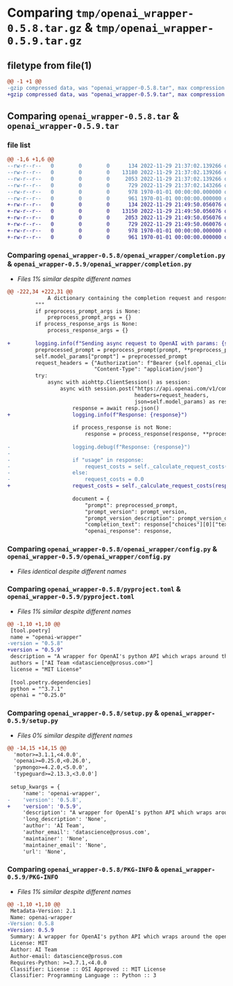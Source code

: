 # Comparing `tmp/openai_wrapper-0.5.8.tar.gz` & `tmp/openai_wrapper-0.5.9.tar.gz`

## filetype from file(1)

```diff
@@ -1 +1 @@
-gzip compressed data, was "openai_wrapper-0.5.8.tar", max compression
+gzip compressed data, was "openai_wrapper-0.5.9.tar", max compression
```

## Comparing `openai_wrapper-0.5.8.tar` & `openai_wrapper-0.5.9.tar`

### file list

```diff
@@ -1,6 +1,6 @@
--rw-r--r--   0        0        0      134 2022-11-29 21:37:02.139266 openai_wrapper-0.5.8/openai_wrapper/__init__.py
--rw-r--r--   0        0        0    13180 2022-11-29 21:37:02.139266 openai_wrapper-0.5.8/openai_wrapper/completion.py
--rw-r--r--   0        0        0     2053 2022-11-29 21:37:02.139266 openai_wrapper-0.5.8/openai_wrapper/config.py
--rw-r--r--   0        0        0      729 2022-11-29 21:37:02.143266 openai_wrapper-0.5.8/pyproject.toml
--rw-r--r--   0        0        0      978 1970-01-01 00:00:00.000000 openai_wrapper-0.5.8/setup.py
--rw-r--r--   0        0        0      961 1970-01-01 00:00:00.000000 openai_wrapper-0.5.8/PKG-INFO
+-rw-r--r--   0        0        0      134 2022-11-29 21:49:50.056076 openai_wrapper-0.5.9/openai_wrapper/__init__.py
+-rw-r--r--   0        0        0    13150 2022-11-29 21:49:50.056076 openai_wrapper-0.5.9/openai_wrapper/completion.py
+-rw-r--r--   0        0        0     2053 2022-11-29 21:49:50.056076 openai_wrapper-0.5.9/openai_wrapper/config.py
+-rw-r--r--   0        0        0      729 2022-11-29 21:49:50.060076 openai_wrapper-0.5.9/pyproject.toml
+-rw-r--r--   0        0        0      978 1970-01-01 00:00:00.000000 openai_wrapper-0.5.9/setup.py
+-rw-r--r--   0        0        0      961 1970-01-01 00:00:00.000000 openai_wrapper-0.5.9/PKG-INFO
```

### Comparing `openai_wrapper-0.5.8/openai_wrapper/completion.py` & `openai_wrapper-0.5.9/openai_wrapper/completion.py`

 * *Files 1% similar despite different names*

```diff
@@ -222,34 +222,31 @@
             A dictionary containing the completion request and response
         """
         if preprocess_prompt_args is None:
             preprocess_prompt_args = {}
         if process_response_args is None:
             process_response_args = {}
 
+        logging.info(f"Sending async request to OpenAI with params: {self.model_params}")
         preprocessed_prompt = preprocess_prompt(prompt, **preprocess_prompt_args)
         self.model_params["prompt"] = preprocessed_prompt
         request_headers = {"Authorization": f"Bearer {self.openai_client.api_key}",
                            "Content-Type": "application/json"}
         try:
             async with aiohttp.ClientSession() as session:
                 async with session.post("https://api.openai.com/v1/completions",
                                         headers=request_headers,
                                         json=self.model_params) as resp:
                     response = await resp.json()
+                    logging.info(f"Response: {response}")
 
                     if process_response is not None:
                         response = process_response(response, **process_response_args)
 
-                    logging.debug(f"Response: {response}")
-
-                    if "usage" in response:
-                        request_costs = self._calculate_request_costs(response["usage"]["total_tokens"])
-                    else:
-                        request_costs = 0.0
+                    request_costs = self._calculate_request_costs(response["usage"]["total_tokens"])
 
                     document = {
                         "prompt": preprocessed_prompt,
                         "prompt_version": prompt_version,
                         "prompt_version_description": prompt_version_description,
                         "completion_text": response["choices"][0]["text"],
                         "openai_response": response,
```

### Comparing `openai_wrapper-0.5.8/openai_wrapper/config.py` & `openai_wrapper-0.5.9/openai_wrapper/config.py`

 * *Files identical despite different names*

### Comparing `openai_wrapper-0.5.8/pyproject.toml` & `openai_wrapper-0.5.9/pyproject.toml`

 * *Files 1% similar despite different names*

```diff
@@ -1,10 +1,10 @@
 [tool.poetry]
 name = "openai-wrapper"
-version = "0.5.8"
+version = "0.5.9"
 description = "A wrapper for OpenAI's python API which wraps around the openAI functions and stores the request, response and metadata to MongoDB. The stored data can be used to fine tune GPT-3 models or HuggingFace models."
 authors = ["AI Team <datascience@prosus.com>"]
 license = "MIT License"
 
 [tool.poetry.dependencies]
 python = "^3.7.1"
 openai = "^0.25.0"
```

### Comparing `openai_wrapper-0.5.8/setup.py` & `openai_wrapper-0.5.9/setup.py`

 * *Files 0% similar despite different names*

```diff
@@ -14,15 +14,15 @@
  'motor>=3.1.1,<4.0.0',
  'openai>=0.25.0,<0.26.0',
  'pymongo>=4.2.0,<5.0.0',
  'typeguard>=2.13.3,<3.0.0']
 
 setup_kwargs = {
     'name': 'openai-wrapper',
-    'version': '0.5.8',
+    'version': '0.5.9',
     'description': "A wrapper for OpenAI's python API which wraps around the openAI functions and stores the request, response and metadata to MongoDB. The stored data can be used to fine tune GPT-3 models or HuggingFace models.",
     'long_description': 'None',
     'author': 'AI Team',
     'author_email': 'datascience@prosus.com',
     'maintainer': 'None',
     'maintainer_email': 'None',
     'url': 'None',
```

### Comparing `openai_wrapper-0.5.8/PKG-INFO` & `openai_wrapper-0.5.9/PKG-INFO`

 * *Files 1% similar despite different names*

```diff
@@ -1,10 +1,10 @@
 Metadata-Version: 2.1
 Name: openai-wrapper
-Version: 0.5.8
+Version: 0.5.9
 Summary: A wrapper for OpenAI's python API which wraps around the openAI functions and stores the request, response and metadata to MongoDB. The stored data can be used to fine tune GPT-3 models or HuggingFace models.
 License: MIT
 Author: AI Team
 Author-email: datascience@prosus.com
 Requires-Python: >=3.7.1,<4.0.0
 Classifier: License :: OSI Approved :: MIT License
 Classifier: Programming Language :: Python :: 3
```

